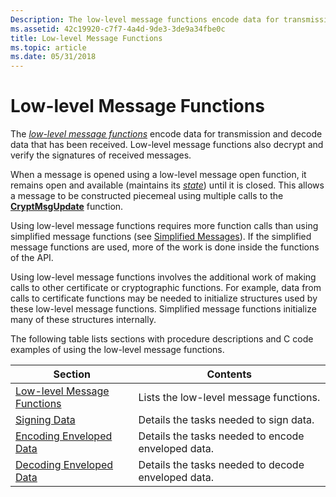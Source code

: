 ```yaml
---
Description: The low-level message functions encode data for transmission and decode data that has been received. Low-level message functions also decrypt and verify the signatures of received messages.
ms.assetid: 42c19920-c7f7-4a4d-9de3-3de9a34fbe0c
title: Low-level Message Functions
ms.topic: article
ms.date: 05/31/2018
---
```


# Low-level Message Functions

The [*low-level message functions*](https://msdn.microsoft.com/library/ms721592(v=VS.85).aspx) encode data for transmission and decode data that has been received. Low-level message functions also decrypt and verify the signatures of received messages.

When a message is opened using a low-level message open function, it remains open and available (maintains its [*state*](https://msdn.microsoft.com/library/ms721625(v=VS.85).aspx)) until it is closed. This allows a message to be constructed piecemeal using multiple calls to the [**CryptMsgUpdate**](/windows/desktop/api/Wincrypt/nf-wincrypt-cryptmsgupdate) function.

Using low-level message functions requires more function calls than using simplified message functions (see [Simplified Messages](simplified-messages.md)). If the simplified message functions are used, more of the work is done inside the functions of the API.

Using low-level message functions involves the additional work of making calls to other certificate or cryptographic functions. For example, data from calls to certificate functions may be needed to initialize structures used by these low-level message functions. Simplified message functions initialize many of these structures internally.

The following table lists sections with procedure descriptions and C code examples of using the low-level message functions.



| Section                                                                               | Contents                                           |
|---------------------------------------------------------------------------------------|----------------------------------------------------|
| [Low-level Message Functions](cryptography-functions.md) | Lists the low-level message functions.             |
| [Signing Data](signing-data.md)                                                      | Details the tasks needed to sign data.             |
| [Encoding Enveloped Data](encoding-enveloped-data.md)                                | Details the tasks needed to encode enveloped data. |
| [Decoding Enveloped Data](decoding-enveloped-data.md)                                | Details the tasks needed to decode enveloped data. |



 

 

 



